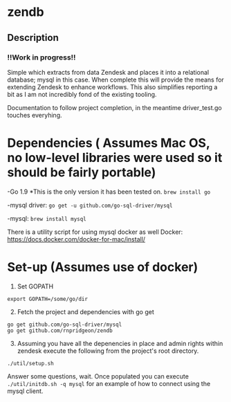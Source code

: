 # zendb

## Description

### !!Work in progress!! ###

Simple which extracts from data Zendesk and places it into a relational database; mysql in this case. When complete this will provide the means for extending Zendesk to enhance workflows. This also simplifies reporting a bit as I am not incredibly fond of the existing tooling. 

Documentation to follow project completion, in the meantime driver_test.go touches everyhing. 

# Dependencies ( Assumes Mac OS, no low-level libraries were used so it should be fairly portable) 

-Go 1.9 *This is the only version it has been tested on. 
  `brew install go`

-mysql driver: 
  `go get -u github.com/go-sql-driver/mysql`

-mysql: 
  `brew install mysql`

There is a utility script for using mysql docker as well 
Docker:
  https://docs.docker.com/docker-for-mac/install/

# Set-up (Assumes use of docker)

1. Set GOPATH

`export GOPATH=/some/go/dir`

2. Fetch the project and dependencies with go get 

```
go get github.com/go-sql-driver/mysql
go get github.com/rnpridgeon/zendb
```

3. Assuming you have all the depenencies in place and admin rights within zendesk execute the following from the project's root directory. 

`./util/setup.sh` 

Answer some questions, wait. Once populated you can execute `./util/initdb.sh -q mysql` for an example of how to connect using the mysql client. 
